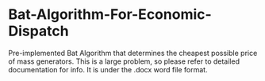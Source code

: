 # Bat-Algorithm-For-Economic-Dispatch
Pre-implemented Bat Algorithm that determines the cheapest possible price of mass generators.
This is a large problem, so please refer to detailed documentation for info. It is under the .docx word file format. 
